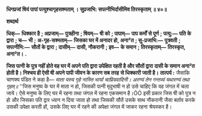 **धिगप्रजां षियं पापां पत्युश्चागृहसश्मताम् ।** **सुप्रजाभि: सपत्नीभिर्दासीमिव तिरस्कृताम् ॥ ४०॥** 

**शब्दार्थ** 

**धिक्—** **धिक्कार है** **; अप्रजाम्—** **पुत्रहीना** **; षियम्—** **षी को** **; पापाम्—** **पाप कर्मों से पूर्ण** **; पत्यु:—** **पति के द्वारा** **; च—** **भी** **;** **अ-गृह-सश्मताम्—** **जिसका घर में अनादर हो, अना²त** **; सु-प्रजाभि:—** **पुत्रवती** **; सपत्नीभि:—** **सौतों के द्वारा** **; दासीम्—** **दासी, नौकरानी** **; इव—** **के समान** **; तिरस्कृताम्—** **तिरस्कृत, अना²त।** **.** 

**जिस पत्नी के पुत्र नहीं होते वह घर में अपने पति द्वारा उपेक्षित रहती है और सौतों द्वारा** **दासी के समान अना²त होती है। निश्चय ही ऐसी षी अपने पापी जीवन के कारण सब तरह** **से धिक्कारी जाती है।** **तात्पर्य :** जैसाकि चाणक्य पंडित ने कहा है— *माता यस्य गृहे नास्ति भार्या चाप्रियवादिनी।* *अरण्यं तेन गन्तव्यं यथारण्यं तथा गृहम्॥* ''जिस मनुष्य के घर में माता न हो, जिसकी पत्नी मृदुभाषी न हो उसे चाहिए कि वह जंगल में चला जाये। ऐसे मनुष्य के लिए घर में रहना तथा जंगल में रहना एकसमान है।ÓÓ इसी प्रकार जिस षी को पुत्र न हो और जिसका पति द्वार ध्यान न दिया जाता हो तथा जिसकी सौतें उसके साथ नौकरानी जैसा बर्ताव करके उसकी उपेक्षा करती हों, उसके लिए घर में रहने की अपेक्षा जंगल में जाकर रहना श्रेयस्कर है।  
